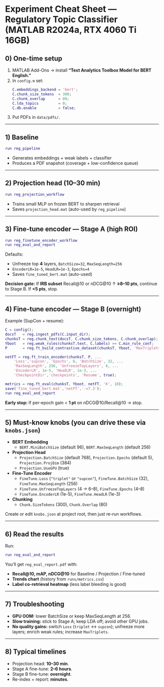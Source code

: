 # Experiment Cheat Sheet — Regulatory Topic Classifier (MATLAB R2024a, RTX 4060 Ti 16GB)

## 0) One-time setup
1) MATLAB Add-Ons → install **“Text Analytics Toolbox Model for BERT English.”**
2) In `config.m` set:
   ```matlab
   C.embeddings_backend = 'bert';
   C.chunk_size_tokens  = 300;
   C.chunk_overlap      = 80;
   C.lda_topics         = 0;
   C.db.enable          = false;
   ```
3) Put PDFs in `data/pdfs/`.

---

## 1) Baseline
```matlab
run reg_pipeline
```
- Generates embeddings + weak labels + classifier
- Produces a PDF snapshot (coverage + low-confidence queue)

---

## 2) Projection head (10–30 min)
```matlab
run reg_projection_workflow
```
- Trains small MLP on frozen BERT to sharpen retrieval
- Saves `projection_head.mat` (auto-used by `reg_pipeline`)

---

## 3) Fine-tune encoder — Stage A (high ROI)
```matlab
run reg_finetune_encoder_workflow
run reg_eval_and_report
```
Defaults:
- Unfreeze top **4** layers, `BatchSize=32`, `MaxSeqLength=256`
- `EncoderLR=1e-5`, `HeadLR=1e-3`, `Epochs=4`
- Saves `fine_tuned_bert.mat` (auto-used)

**Decision gate:** If **IRB subset** Recall@10 or nDCG@10 ↑ **≥8–10 pts**, continue to Stage B. If **<5 pts**, stop.

---

## 4) Fine-tune encoder — Stage B (overnight)
Example (SupCon + resume):
```matlab
C = config();
docsT   = reg.ingest_pdfs(C.input_dir);
chunksT = reg.chunk_text(docsT, C.chunk_size_tokens, C.chunk_overlap);
Yboot   = reg.weak_rules(chunksT.text, C.labels) >= C.min_rule_conf;
P       = reg.ft_build_contrastive_dataset(chunksT, Yboot, 'MaxTriplets', 300000);

netFT = reg.ft_train_encoder(chunksT, P, ...
    'Loss','supcon', 'Epochs', 6, 'BatchSize', 32, ...
    'MaxSeqLength', 256, 'UnfreezeTopLayers', 6, ...
    'EncoderLR', 1e-5, 'HeadLR', 1e-3, ...
    'CheckpointDir','checkpoints', 'Resume', true);

metrics = reg.ft_eval(chunksT, Yboot, netFT, 'K', 10);
save('fine_tuned_bert.mat','netFT','-v7.3');
run reg_eval_and_report
```
**Early stop:** If per-epoch gain < **1 pt** on nDCG@10/Recall@10 → stop.

---

## 5) Must‑know knobs (you can drive these via `knobs.json`)
- **BERT Embedding**
  - `BERT.MiniBatchSize` (default 96), `BERT.MaxSeqLength` (default 256)
- **Projection Head**
  - `Projection.BatchSize` (default 768), `Projection.Epochs` (default 5), `Projection.ProjDim` (384)
  - `Projection.UseGPU` (true)
- **Fine-Tune Encoder**
  - `FineTune.Loss` (`"triplet"` or `"supcon"`), `FineTune.BatchSize` (32), `FineTune.MaxSeqLength` (256)
  - `FineTune.UnfreezeTopLayers` (4 → 6–8), `FineTune.Epochs` (4–8)
  - `FineTune.EncoderLR` (1e-5), `FineTune.HeadLR` (1e-3)
- **Chunking**
  - `Chunk.SizeTokens` (300), `Chunk.Overlap` (80)

Create or edit `knobs.json` at project root, then just re-run workflows.

---

## 6) Read the results
Run:
```matlab
run reg_eval_and_report
```
You’ll get `reg_eval_report.pdf` with:
- **Recall@10, mAP, nDCG@10** for Baseline / Projection / Fine-tuned
- **Trends chart** (history from `runs/metrics.csv`)
- **Label co-retrieval heatmap** (less label bleeding is good)

---

## 7) Troubleshooting
- **GPU OOM:** lower BatchSize or keep MaxSeqLength at 256.
- **Slow training:** stick to Stage A; keep LDA off; avoid other GPU jobs.
- **No quality gains:** switch `Loss` (`triplet` ↔ `supcon`); unfreeze more layers; enrich weak rules; increase `MaxTriplets`.

---

## 8) Typical timelines
- Projection head: **10–30 min**.
- Stage A fine-tune: **2–6 hours**.
- Stage B fine-tune: **overnight**.
- Re-index + report: **minutes**.
